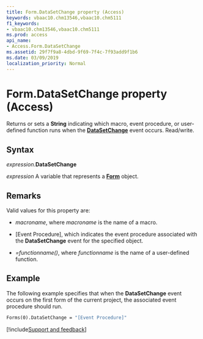 ```yaml
---
title: Form.DataSetChange property (Access)
keywords: vbaac10.chm13546,vbaac10.chm5111
f1_keywords:
- vbaac10.chm13546,vbaac10.chm5111
ms.prod: access
api_name:
- Access.Form.DataSetChange
ms.assetid: 29f7f9a8-4dbd-9f69-7f4c-7f93add9f1b6
ms.date: 03/09/2019
localization_priority: Normal
---
```



# Form.DataSetChange property (Access)

Returns or sets a **String** indicating which macro, event procedure, or user-defined function runs when the **[DataSetChange](Access.Form.DataSetChange(even).md)** event occurs. Read/write.


## Syntax

_expression_.**DataSetChange**

_expression_ A variable that represents a **[Form](Access.Form.md)** object.


## Remarks

Valid values for this property are:

- _macroname_, where _macroname_ is the name of a macro.

- [Event Procedure], which indicates the event procedure associated with the **DataSetChange** event for the specified object.

- _=functionname()_, where _functionname_ is the name of a user-defined function.


## Example

The following example specifies that when the **DataSetChange** event occurs on the first form of the current project, the associated event procedure should run.


```vb
Forms(0).DataSetChange = "[Event Procedure]" 

```




[!include[Support and feedback](~/includes/feedback-boilerplate.md)]